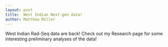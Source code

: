 ```yaml
---
layout: post
title:  West Indian Next-gen data!
author: Matthew Miller
---
```


West Indian Rad-Seq data are back! Check out my Research page for some interesting preliminary analyses of the data!